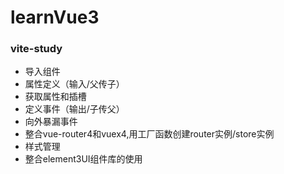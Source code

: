# learnVue3
### vite-study
- 导入组件
- 属性定义（输入/父传子）
- 获取属性和插槽
- 定义事件（输出/子传父）
- 向外暴漏事件
- 整合vue-router4和vuex4,用工厂函数创建router实例/store实例 
- 样式管理
- 整合element3UI组件库的使用